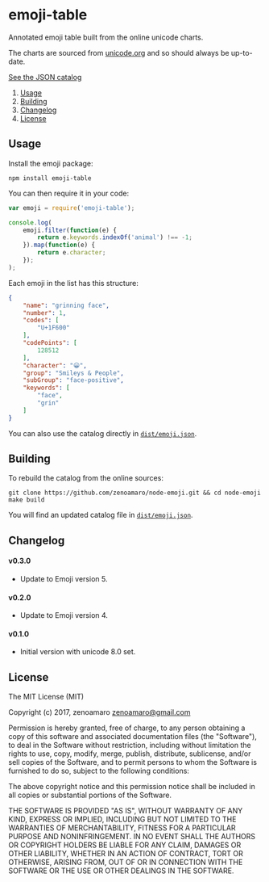 emoji-table
===========

Annotated emoji table built from the online unicode charts.

The charts are sourced from [unicode.org](http://www.unicode.org/emoji/charts/emoji-list.html) and so should always be up-to-date.

[See the JSON catalog](dist/emoji.json)

  1. [Usage](#usage)
  2. [Building](#building)
  3. [Changelog](#changelog)
  4. [License](#license)


Usage
-----
Install the emoji package:

    npm install emoji-table

You can then require it in your code:

~~~js
var emoji = require('emoji-table');

console.log(
    emoji.filter(function(e) {
        return e.keywords.indexOf('animal') !== -1;
    }).map(function(e) {
        return e.character;
    });
);
~~~

Each emoji in the list has this structure:

~~~json
{
    "name": "grinning face",
    "number": 1,
    "codes": [
        "U+1F600"
    ],
    "codePoints": [
        128512
    ],
    "character": "😀",
    "group": "Smileys & People",
    "subGroup": "face-positive",
    "keywords": [
        "face",
        "grin"
    ]
}
~~~

You can also use the catalog directly in [`dist/emoji.json`](dist/emoji.json).


Building
--------
To rebuild the catalog from the online sources:

    git clone https://github.com/zenoamaro/node-emoji.git && cd node-emoji
    make build

You will find an updated catalog file in [`dist/emoji.json`](dist/emoji.json).


Changelog
---------
#### v0.3.0
- Update to Emoji version 5.

#### v0.2.0
- Update to Emoji version 4.

#### v0.1.0
- Initial version with unicode 8.0 set.


License
-------
The MIT License (MIT)

Copyright (c) 2017, zenoamaro <zenoamaro@gmail.com>

Permission is hereby granted, free of charge, to any person obtaining a copy of this software and associated documentation files (the "Software"), to deal in the Software without restriction, including without limitation the rights to use, copy, modify, merge, publish, distribute, sublicense, and/or sell copies of the Software, and to permit persons to whom the Software is furnished to do so, subject to the following conditions:

The above copyright notice and this permission notice shall be included in all copies or substantial portions of the Software.

THE SOFTWARE IS PROVIDED "AS IS", WITHOUT WARRANTY OF ANY KIND, EXPRESS OR IMPLIED, INCLUDING BUT NOT LIMITED TO THE WARRANTIES OF MERCHANTABILITY, FITNESS FOR A PARTICULAR PURPOSE AND NONINFRINGEMENT. IN NO EVENT SHALL THE AUTHORS OR COPYRIGHT HOLDERS BE LIABLE FOR ANY CLAIM, DAMAGES OR OTHER LIABILITY, WHETHER IN AN ACTION OF CONTRACT, TORT OR OTHERWISE, ARISING FROM, OUT OF OR IN CONNECTION WITH THE SOFTWARE OR THE USE OR OTHER DEALINGS IN THE SOFTWARE.
